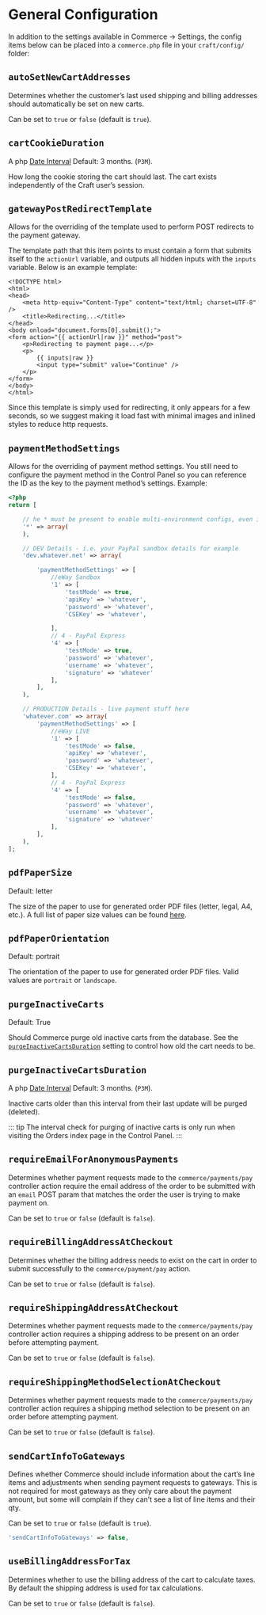# General Configuration

In addition to the settings available in Commerce → Settings, the config items below can be placed into a `commerce.php` file in your `craft/config/` folder:

## `autoSetNewCartAddresses`

Determines whether the customer’s last used shipping and billing addresses should automatically be set on new carts.

Can be set to `true` or `false` (default is `true`).

## `cartCookieDuration`

A php [Date Interval](http://php.net/manual/en/class.dateinterval.php)
Default: 3 months. (`P3M`).

How long the cookie storing the cart should last. The cart exists independently of the Craft user’s session.

## `gatewayPostRedirectTemplate`

Allows for the overriding of the template used to perform POST redirects to the payment gateway.

The template path that this item points to must contain a form that submits itself to the `actionUrl` variable, and outputs all hidden inputs with the `inputs` variable. Below is an example template:

```twig
<!DOCTYPE html>
<html>
<head>
    <meta http-equiv="Content-Type" content="text/html; charset=UTF-8" />
    <title>Redirecting...</title>
</head>
<body onload="document.forms[0].submit();">
<form action="{{ actionUrl|raw }}" method="post">
    <p>Redirecting to payment page...</p>
    <p>
        {{ inputs|raw }}
        <input type="submit" value="Continue" />
    </p>
</form>
</body>
</html>
```

Since this template is simply used for redirecting, it only appears for a few seconds, so we suggest making it load fast with minimal images and inlined styles to reduce http requests.

## `paymentMethodSettings`

Allows for the overriding of payment method settings. You still need to configure the payment method in the Control Panel so you can reference the ID as the key to the payment method’s settings. Example:

```php
<?php
return [

    // he * must be present to enable multi-environment configs, even if empty
    '*' => array(
    ),

    // DEV Details - i.e. your PayPal sandbox details for example
    'dev.whatever.net' => array(

        'paymentMethodSettings' => [
            //eWay Sandbox
            '1' => [
                'testMode' => true,
                'apiKey' => 'whatever',
                'password' => 'whatever',
                'CSEKey' => 'whatever',

            ],
            // 4 - PayPal Express
            '4' => [
                'testMode' => true,
                'password' => 'whatever',
                'username' => 'whatever',
                'signature' => 'whatever'
            ],
        ],
    ),

    // PRODUCTION Details - live payment stuff here
    'whatever.com' => array(
        'paymentMethodSettings' => [
            //eWay LIVE
            '1' => [
                'testMode' => false,
                'apiKey' => 'whatever',
                'password' => 'whatever',
                'CSEKey' => 'whatever',
            ],
            // 4 - PayPal Express
            '4' => [
                'testMode' => false,
                'password' => 'whatever',
                'username' => 'whatever',
                'signature' => 'whatever'
            ],
        ],
    ),
];
```

## `pdfPaperSize`

Default: letter

The size of the paper to use for generated order PDF files (letter, legal, A4, etc.).  A full list of paper size values can be found [here](https://github.com/dompdf/dompdf/blob/master/src/Adapter/CPDF.php#L45).

## `pdfPaperOrientation`

Default: portrait

The orientation of the paper to use for generated order PDF files. Valid values are `portrait` or `landscape`.

## `purgeInactiveCarts`

Default: True

Should Commerce purge old inactive carts from the database. See the [`purgeInactiveCartsDuration`](#purgeInactiveCartsDuration) setting to control how old the cart needs to be.

## `purgeInactiveCartsDuration`

A php [Date Interval](http://php.net/manual/en/class.dateinterval.php)
Default: 3 months. (`P3M`).

Inactive carts older than this interval from their last update will be purged (deleted).

::: tip
The interval check for purging of inactive carts is only run when visiting the Orders index page in the Control Panel.
:::

## `requireEmailForAnonymousPayments`

Determines whether payment requests made to the `commerce/payments/pay` controller action require the email address of the order to be submitted with an `email` POST param that matches the order the user is trying to make payment on.

Can be set to `true` or `false` (default is `false`).

## `requireBillingAddressAtCheckout`

Determines whether the billing address needs to exist on the cart in order to submit successfully to the `commerce/payment/pay` action.

Can be set to `true` or `false` (default is `false`).

## `requireShippingAddressAtCheckout`

Determines whether payment requests made to the `commerce/payments/pay` controller action requires a shipping address to be present on an order before attempting payment.

Can be set to `true` or `false` (default is `false`).

## `requireShippingMethodSelectionAtCheckout`

Determines whether payment requests made to the `commerce/payments/pay` controller action requires a shipping method selection to be present on an order before attempting payment.

Can be set to `true` or `false` (default is `false`).

## `sendCartInfoToGateways`

Defines whether Commerce should include information about the cart’s line items and adjustments when sending payment requests to gateways. This is not required for most gateways as they only care about the payment amount, but some will complain if they can’t see a list of line items and their qty.

Can be set to `true` or `false` (default is `true`).

```php
'sendCartInfoToGateways' => false,
```

## `useBillingAddressForTax`

Determines whether to use the billing address of the cart to calculate taxes. By default the shipping address is used for tax calculations.

Can be set to `true` or `false` (default is `false`).

